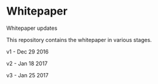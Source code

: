 # Whitepaper
Whitepaper updates

This repository contains the whitepaper in various stages.

v1 - Dec 29 2016

v2 - Jan 18 2017

v3 - Jan 25 2017
